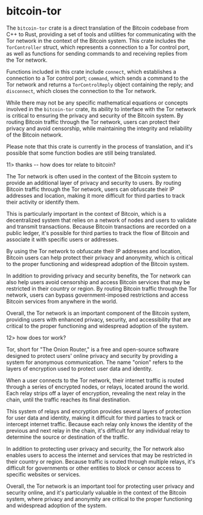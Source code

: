 # bitcoin-tor

The `bitcoin-tor` crate is a direct translation of
the Bitcoin codebase from C++ to Rust, providing
a set of tools and utilities for communicating
with the Tor network in the context of the Bitcoin
system. This crate includes the `TorController`
struct, which represents a connection to a Tor
control port, as well as functions for sending
commands to and receiving replies from the Tor
network.

Functions included in this crate include
`connect`, which establishes a connection to a Tor
control port; `command`, which sends a command to
the Tor network and returns a `TorControlReply`
object containing the reply; and `disconnect`,
which closes the connection to the Tor network.

While there may not be any specific mathematical
equations or concepts involved in the
`bitcoin-tor` crate, its ability to interface with
the Tor network is critical to ensuring the
privacy and security of the Bitcoin system. By
routing Bitcoin traffic through the Tor network,
users can protect their privacy and avoid
censorship, while maintaining the integrity and
reliability of the Bitcoin network.

Please note that this crate is currently in the
process of translation, and it's possible that
some function bodies are still being translated.

11> thanks -- how does tor relate to bitcoin?

The Tor network is often used in the context of
the Bitcoin system to provide an additional layer
of privacy and security to users. By routing
Bitcoin traffic through the Tor network, users can
obfuscate their IP addresses and location, making
it more difficult for third parties to track their
activity or identify them.

This is particularly important in the context of
Bitcoin, which is a decentralized system that
relies on a network of nodes and users to validate
and transmit transactions. Because Bitcoin
transactions are recorded on a public ledger, it's
possible for third parties to track the flow of
Bitcoin and associate it with specific users or
addresses.

By using the Tor network to obfuscate their IP
addresses and location, Bitcoin users can help
protect their privacy and anonymity, which is
critical to the proper functioning and widespread
adoption of the Bitcoin system.

In addition to providing privacy and security
benefits, the Tor network can also help users
avoid censorship and access Bitcoin services that
may be restricted in their country or region. By
routing Bitcoin traffic through the Tor network,
users can bypass government-imposed restrictions
and access Bitcoin services from anywhere in the
world.

Overall, the Tor network is an important component
of the Bitcoin system, providing users with
enhanced privacy, security, and accessibility that
are critical to the proper functioning and
widespread adoption of the system.

12> how does tor work?

Tor, short for "The Onion Router," is a free and
open-source software designed to protect users'
online privacy and security by providing a system
for anonymous communication. The name "onion"
refers to the layers of encryption used to protect
user data and identity.

When a user connects to the Tor network, their
internet traffic is routed through a series of
encrypted nodes, or relays, located around the
world. Each relay strips off a layer of
encryption, revealing the next relay in the chain,
until the traffic reaches its final destination.

This system of relays and encryption provides
several layers of protection for user data and
identity, making it difficult for third parties to
track or intercept internet traffic. Because each
relay only knows the identity of the previous and
next relay in the chain, it's difficult for any
individual relay to determine the source or
destination of the traffic.

In addition to protecting user privacy and
security, the Tor network also enables users to
access the internet and services that may be
restricted in their country or region. Because
traffic is routed through multiple relays, it's
difficult for governments or other entities to
block or censor access to specific websites or
services.

Overall, the Tor network is an important tool for
protecting user privacy and security online, and
it's particularly valuable in the context of the
Bitcoin system, where privacy and anonymity are
critical to the proper functioning and widespread
adoption of the system.
